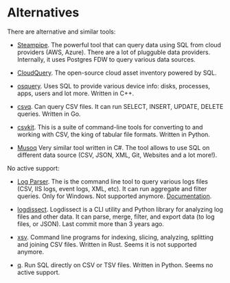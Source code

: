 # Alternatives

There are alternative and similar tools:

- [Steampipe](https://steampipe.io/). The powerful tool that can query data using SQL from cloud providers (AWS, Azure). There are a lot of plugguble data providers. Internally, it uses Postgres FDW to query various data sources.

- [CloudQuery](https://www.cloudquery.io/). The open-source cloud asset inventory powered by SQL.

- [osquery](https://osquery.io/). Uses SQL to provide various device info: disks, processes, apps, users and lot more. Written in C++.

- [csvq](https://mithrandie.github.io/csvq/). Can query CSV files. It can run SELECT, INSERT, UPDATE, DELETE queries. Written in Go.

- [csvkit](https://github.com/wireservice/csvkit/). This is a suite of command-line tools for converting to and working with CSV, the king of tabular file formats. Written in Python.

- [Musoq](https://github.com/Puchaczov/Musoq) Very similar tool written in C#. The tool allows to use SQL on different data source (CSV, JSON, XML, Git, Websites and a lot more!).

No active support:

- [Log Parser](https://www.microsoft.com/en-us/download/details.aspx?id=24659). The is the command line tool to query various logs files (CSV, IIS logs, event logs, XML, etc). It can run aggregate and filter queries. Only for Windows. Not supported anymore. [Documentation](https://documentation.help/Log-Parser/index.htm).

- [logdissect](https://github.com/dogoncouch/logdissect/). Logdissect is a CLI utility and Python library for analyzing log files and other data. It can parse, merge, filter, and export data (to log files, or JSON). Last commit more than 3 years ago.

- [xsv](https://github.com/BurntSushi/xsv/). Command line programs for indexing, slicing, analyzing, splitting and joining CSV files. Written in Rust. Seems it is not supported anymore.

- [q](https://harelba.github.io/q/). Run SQL directly on CSV or TSV files. Written in Python. Seems no active support.
